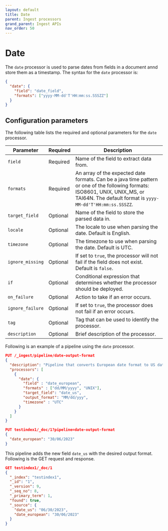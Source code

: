 ```yaml
---
layout: default
title: Date
parent: Ingest processors 
grand_parent: Ingest APIs
nav_order: 50
---
```


# Date

The `date` processor is used to parse dates from fields in a document annd store them as a timestamp. The syntax for the `date` processor is:

```json
{
  "date": {
    "field": "date_field",
    "formats": ["yyyy-MM-dd'T'HH:mm:ss.SSSZZ"]
  }
}
```

## Configuration parameters

The following table lists the required and optional parameters for the `date` processor.

**Parameter** | **Required** | **Description** |
|-----------|-----------|-----------|
`field`  | Required  | Name of the field to extract data from.  |
`formats`  | Required | An array of the expected date formats. Can be a java time pattern or one of the following formats: ISO8601, UNIX, UNIX_MS, or TAI64N. The default format is `yyyy-MM-dd'T'HH:mm:ss.SSSZZ`.  |
`target_field`  | Optional  | Name of the field to store the parsed data in.  |
`locale`  | Optional  | The locale to use when parsing the date. Default is English.  |
`timezone `  | Optional  | The timezone to use when parsing the date. Default is UTC.  |
`ignore_missing` | Optional  | If set to `true`, the processor will not fail if the field does not exist. Default is `false`.  | 
`if`  | Optional  | Conditional expression that determines whether the processor should be deployed.  | 
`on_failure`  | Optional  | Action to take if an error occurs. | 
`ignore_failure`  | Optional  | If set to `true`, the processor does not fail if an error occurs.  |
`tag`  | Optional  | Tag that can be used to identify the processor.  | 
`description`  | Optional  | Brief description of the processor.  |  

Following is an example of a pipeline using the `date` processor.

```json
PUT /_ingest/pipeline/date-output-format
{
  "description": "Pipeline that converts European date format to US date format",
  "processors": [
    {
      "date": {
        "field" : "date_european",
        "formats" : ["dd/MM/yyyy", "UNIX"],
        "target_field": "date_us",
        "output_format": "MM/dd/yyy",
        "timezone" : "UTC"
      }
    }
  ]
}

PUT testindex1/_doc/1?pipeline=date-output-format
{
  "date_european": "30/06/2023"
}
```

This pipeline adds the new field `date_us` with the desired output format. Following is the GET request and response.

```json
GET testindex1/_doc/1
{
  "_index": "testindex1",
  "_id": "1",
  "_version": 9,
  "_seq_no": 8,
  "_primary_term": 1,
  "found": true,
  "_source": {
    "date_us": "06/30/2023",
    "date_european": "30/06/2023"
  }
}

